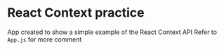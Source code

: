 # React Context practice

App created to show a simple example of the React Context API
Refer to `App.js` for more comment
